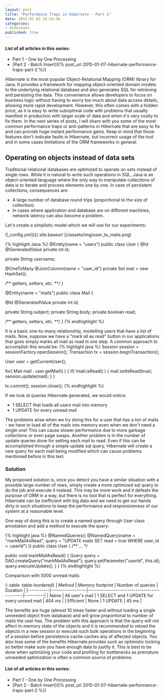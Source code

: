 ```yaml
---
layout: post
title: "Performance Traps in Hibernate - Part 1"
date: 2015-01-03 16:54:46
categories:
- Hibernate
published: true
---
```

#### List of all articles in this series:
* Part 1 - One by One Processing
* [Part 2 - Batch Insert]({% post_url 2015-01-07-hibernate-performance-traps-part-2 %})

Hibernate is the most popular Object-Relational Mapping (ORM) library for Java. 
It provides a framework for mapping object-oriented domain models to the underlying relational database and also generates SQL for retrieving and persisting the data.
This convenience allows developers to focus on business logic without having to worry too much about data access details, allowing more rapid development.
However, this often comes with a hidden price, as it is easy to write suboptimal code with problems that usually manifest in production with larger scale of data and when it's very costly to fix them. 
In the next series of posts, I will share with you some of the most common performance traps or anti-patterns in Hibernate that are easy to fix and can provide huge instant performance gains. 
Keep in mind that those features don't indicate faults in Hibernate, but incorrect usage of the tool and in some cases limitations of the ORM frameworks in general.<!--more-->  

## Operating on objects instead of data sets

Traditional relational databases are optimized to operate on sets instead of single rows. 
While it is natural to write such operations in SQL, Java is an object-oriented language where the only way to manipulate collections of data is to iterate and process elements one by one.
In case of persistent collections, consequences are:    
  
* A large number of database round trips (proportional to the size of collection).    
* In cases where application and database are on different machines, network latency can also become a problem.  

Let's create a simplistic model which we will use for our experiments:

![_config.yml]({{ site.baseurl }}/assets/img/user_to_mails.png)

{% highlight Java %}
@Entity(name = "users")
public class User {
  @Id
  @GeneratedValue
  private int id;
		
  private String username;
		
  @OneToMany
  @JoinColumn(name = "user_id")
  private Set<Mail> mail = new HashSet<Mail>();
		
  /** getters, setters, etc. **/
}

@Entity(name = "mails")
public class Mail {

  @Id
  @GeneratedValue
  private int id;
	
  private String subject;
  private String body;
  private boolean read;
	
  /** getters, setters, etc. **/
}
{% endhighlight %}

It is a basic one-to-many relationship, modelling users that have a list of mails. 
Now, suppose we have a "mark all as read" button in our applications that goes simply marks all mail as read in one step.
A common approach to accomplish this would be:
{% highlight java %}
Session session = sessionFactory.openSession();
Transaction tx = session.beginTransaction();

User user = getCurrentUser();

for( Mail mail : user.getMail() ) {
  if( !mail.isRead() ) {
    mail.setIsRead(true);
    session.update(mail);
  }
}

tx.commit();
session.close();
{% endhighlight %}

If we look at queries Hibernate generated, we would notice:

* 1 SELECT that loads all users mail into memory
* 1 UPDATE for every unread mail

The problems arise when we try doing this for a user that has a ton of mails - we have to load all of the mails into memory even when we don't need a single one!
This can cause slower performance due to more garbage collections or even page swaps. Another problem is in the number of update queries done for setting each mail to read.
Even if this can be accomplished through a simple update sql query, Hibernate will create a new query for each mail being modified which can cause problems mentioned before in this text.

### Solution

My proposed solution is, once you detect you have a similar situation with a possible large number of rows, simply create a more optimized sql query to do the job and execute it instead.
This may be more work and it defeats the purpose of ORM in a way, but there is no tool that is perfect for everything.
Hibernate can be inefficient with big data and we need to get our hands dirty in such situations to keep the performance and responsiveness of our system at a reasonable level.

One way of doing this is to create a named query through User class annotation and add a method to execute the query:

{% highlight java %}
@NamedQueries({ 
  @NamedQuery(name = "markMailAsRead", 
  query = "UPDATE mails SET read = true WHERE user_id = :userId")
})
public class User {
  /** ... */
	
  public void markMailAsRead() {
    Query query = DAO.createQuery("markMailAsRead");
    query.setParameter("userId", this.id);
    query.executeUpdate();
  }
}
{% endhighlight %}

Comparison with 5000 unread mails:

{:.table .table-bordered}
| Method    | Memory footprint | Number of queries                           | Duration |
|-----------|------------------|---------------------------------------------|----------|
| Naive     | All user's mail  | 1 SELECT and 1 UPDATE for every unread mail | 404 ms   |
| Efficient | None             | 1 UPDATE                                    | 45 ms    |


The benefits are huge (almost 10 times faster and without loading a single unneeded object from database) and will grow proportional to number of mails the user has.
The problem with this approach is that the query will not affect in-memory state of the objects and it is recommended to reload the objects in a new session or execute such bulk operations in the beginning of a session before persistence cache caches any of affected objects.
You also lose some of the benefits Hibernate provides such as optimistic locking so better make sure you have enough data to justify it. This is best to be done when optimizing your code and profiling for bottlenecks as premature unneeded optimization is often a common source of problems.

#### List of all articles in this series:
* Part 1 - One by One Processing
* [Part 2 - Batch Insert]({% post_url 2015-01-07-hibernate-performance-traps-part-2 %})
